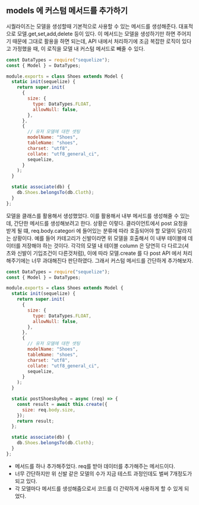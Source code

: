 ## models 에 커스텀 메서드를 추가하기

<p>시퀄라이즈는 모델을 생성할때 기본적으로 사용할 수 있는 메서드를 생성해준다. 대표적으로 모델.get,set,add,delete 등이 있다. 이 메서드는 모델을 생성하기만 하면 주어지기 때문에 그대로 활용을 하면 되는데, API 내에서 처리하기에 조금 복잡한 로직이 있다고 가정했을 때, 이 로직을 모델 내 커스텀 메서드로 빼줄 수 있다.</p>

```js
const DataTypes = require("sequelize");
const { Model } = DataTypes;

module.exports = class Shoes extends Model {
  static init(sequelize) {
    return super.init(
      {
        size: {
          type: DataTypes.FLOAT,
          allowNull: false,
        },
      },
      {
        // 유저 모델에 대한 셋팅
        modelName: "Shoes",
        tableName: "shoes",
        charset: "utf8",
        collate: "utf8_general_ci",
        sequelize,
      }
    );
  }

  static associate(db) {
    db.Shoes.belongsTo(db.Cloth);
  }
};
```

<p>모델을 클래스를 활용해서 생성했었다. 이를 활용해서 내부 메서드를 생성해줄 수 있는데, 간단한 메서드를 생성해보려고 한다. 상황은 이렇다. 클라이언트에서 post 요청을 받게 될 떄, req.body.categori 에 들어있는 분류에 따라 호출되어야 할 모델이 달라지는 상황이다. 예를 들어 카테고리가 신발이라면 위 모델을 호출해서 이 내부 테이블에 데이터를 저장해야 하는 것이다. 각각의 모델 내 테이블 column 은 당연히 다 다르고(셔츠와 신발이 기입조건이 다른것처럼), 이에 따라 모델.create 를 다 post API 에서 처리해주기에는 너무 과대해진다 판단하였다. 그래서 커스텀 메서드를 간단하게 추가해보자.</p>

```js
const DataTypes = require("sequelize");
const { Model } = DataTypes;

module.exports = class Shoes extends Model {
  static init(sequelize) {
    return super.init(
      {
        size: {
          type: DataTypes.FLOAT,
          allowNull: false,
        },
      },
      {
        // 유저 모델에 대한 셋팅
        modelName: "Shoes",
        tableName: "shoes",
        charset: "utf8",
        collate: "utf8_general_ci",
        sequelize,
      }
    );
  }

  static postShoesbyReq = async (req) => {
    const result = await this.create({
      size: req.body.size,
    });
    return result;
  };

  static associate(db) {
    db.Shoes.belongsTo(db.Cloth);
  }
};
```

- 메서드를 하나 추가해주었다. req를 받아 데이터를 추가해주는 메서드이다.
- 너무 간단하지만 위 신발 같은 모델의 수가 지금 테스트 과정인데도 벌써 7개정도가 되고 있다.
- 각 모델마다 메서드를 생성해줌으로서 코드를 더 간략하게 사용하게 할 수 있게 되었다.
